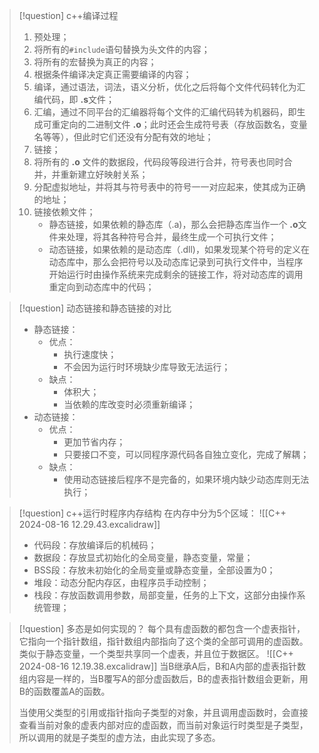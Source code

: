> [!question] c++编译过程
> 1. 预处理；
> 	1. 将所有的`#include`语句替换为头文件的内容；
> 	2. 将所有的宏替换为真正的内容；
> 	3. 根据条件编译决定真正需要编译的内容；
> 2. 编译，通过语法，词法，语义分析，优化之后将每个文件代码转化为汇编代码，即 **.s**文件；
> 3. 汇编，通过不同平台的汇编器将每个文件的汇编代码转为机器码，即生成可重定向的二进制文件 **.o**；此时还会生成符号表（存放函数名，变量名等等），但此时它们还没有分配有效的地址；
> 4. 链接；
> 	1. 将所有的 **.o** 文件的数据段，代码段等段进行合并，符号表也同时合并，并重新建立好映射关系；
> 	2. 分配虚拟地址，并将其与符号表中的符号一一对应起来，使其成为正确的地址；
> 	3. 链接依赖文件；
> 		- 静态链接，如果依赖的静态库（.a)，那么会把静态库当作一个 **.o**文件来处理，将其各种符号合并，最终生成一个可执行文件；
> 		- 动态链接，如果依赖的是动态库（.dll)，如果发现某个符号的定义在动态库中，那么会把符号以及动态库记录到可执行文件中，当程序开始运行时由操作系统来完成剩余的链接工作，将对动态库的调用重定向到动态库中的代码；

> [!question] 动态链接和静态链接的对比
> - 静态链接：
> 	- 优点：
> 		- 执行速度快；
> 		- 不会因为运行时环境缺少库导致无法运行；
> 	- 缺点：
> 		- 体积大；
> 		- 当依赖的库改变时必须重新编译；
> - 动态链接：
> 	- 优点：
> 		- 更加节省内存；
> 		- 只要接口不变，可以同程序源代码各自独立变化，完成了解耦；
> 	- 缺点：
> 		- 使用动态链接后程序不是完备的，如果环境内缺少动态库则无法执行；

> [!question] c++运行时程序内存结构
> 在内存中分为5个区域：
> ![[C++ 2024-08-16 12.29.43.excalidraw]]
> - 代码段：存放编译后的机械码；
> - 数据段：存放显式初始化的全局变量，静态变量，常量；
> - BSS段：存放未初始化的全局变量或静态变量，全部设置为0；
> - 堆段：动态分配内存区，由程序员手动控制；
> - 栈段：存放函数调用参数，局部变量，任务的上下文，这部分由操作系统管理；

> [!question] 多态是如何实现的？
> 每个具有虚函数的都包含一个虚表指针，它指向一个指针数组，指针数组内部指向了这个类的全部可调用的虚函数。类似于静态变量，一个类型共享同一个虚表，并且位于数据区。
> ![[C++ 2024-08-16 12.19.38.excalidraw]]
> 当B继承A后，B和A内部的虚表指针数组内容是一样的，当B覆写A的部分虚函数后，B的虚表指针数组会更新，用B的函数覆盖A的函数。
> 
> 当使用父类型的引用或指针指向子类型的对象，并且调用虚函数时，会直接查看当前对象的虚表内部对应的虚函数，而当前对象运行时类型是子类型，所以调用的就是子类型的虚方法，由此实现了多态。


